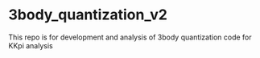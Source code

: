 # 3body_quantization_v2
This repo is for development and analysis of 3body quantization code for KKpi analysis
